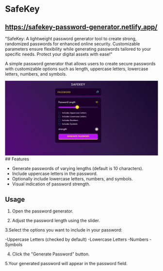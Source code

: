 # SafeKey

## https://safekey-password-generator.netlify.app/ 

"SafeKey: A lightweight password generator tool to create strong, randomized passwords for enhanced online security. Customizable parameters ensure flexibility while generating passwords tailored to your specific needs. Protect your digital assets with ease!"

A simple password generator that allows users to create secure passwords with customizable options such as length, uppercase letters, lowercase letters, numbers, and symbols.

<img src="safekey.png">
## Features

- Generate passwords of varying lengths (default is 10 characters).
- Include uppercase letters in the password.
- Optionally include lowercase letters, numbers, and symbols.
- Visual indication of password strength.

## Usage

1. Open the password generator.

2. Adjust the password length using the slider.

3.Select the options you want to include in your password:

-Uppercase Letters (checked by default)
-Lowercase Letters
-Numbers
-Symbols

4. Click the "Generate Password" button.

5.Your generated password will appear in the password field.
